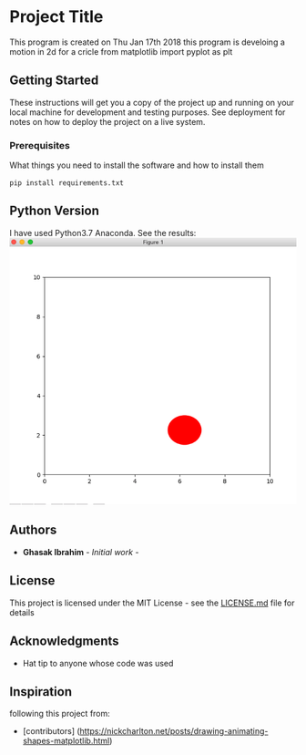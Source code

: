 # Project Title

This program is created on Thu Jan 17th 2018
this program is develoing a motion in 2d for a cricle
from matplotlib import pyplot as plt

## Getting Started
These instructions will get you a copy of the project up and running on your local machine for development and testing purposes. See deployment for notes on how to deploy the project on a live system.
### Prerequisites
What things you need to install the software and how to install them
```
pip install requirements.txt
```

## Python Version

I have used Python3.7 Anaconda.
See the results:
![](https://github.com/Ghasak/Moving_Circle/blob/master/Screen%20Shot%202019-05-09%20at%2015.55.55.png)
## Authors

* **Ghasak Ibrahim** - *Initial work* -

## License
This project is licensed under the MIT License - see the [LICENSE.md](LICENSE.md) file for details
## Acknowledgments
* Hat tip to anyone whose code was used

## Inspiration
following this project from:
* [contributors] (https://nickcharlton.net/posts/drawing-animating-shapes-matplotlib.html)

